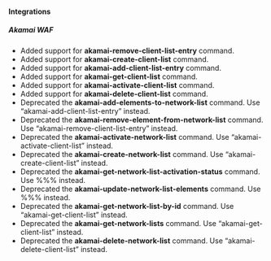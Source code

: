 
#### Integrations

##### Akamai WAF

- Added support for **akamai-remove-client-list-entry** command.
- Added support for **akamai-create-client-list** command.
- Added support for **akamai-add-client-list-entry** command.
- Added support for **akamai-get-client-list** command.
- Added support for **akamai-activate-client-list** command.
- Added support for **akamai-delete-client-list** command.
- Deprecated the **akamai-add-elements-to-network-list** command. Use “akamai-add-client-list-entry” instead.
- Deprecated the **akamai-remove-element-from-network-list** command. Use “akamai-remove-client-list-entry” instead.
- Deprecated the **akamai-activate-network-list** command. Use “akamai-activate-client-list” instead.
- Deprecated the **akamai-create-network-list** command. Use “akamai-create-client-list” instead.
- Deprecated the **akamai-get-network-list-activation-status** command. Use %%% instead.
- Deprecated the **akamai-update-network-list-elements** command. Use %%% instead.
- Deprecated the **akamai-get-network-list-by-id** command. Use “akamai-get-client-list” instead.
- Deprecated the **akamai-get-network-lists** command. Use “akamai-get-client-list” instead.
- Deprecated the **akamai-delete-network-list** command. Use “akamai-delete-client-list” instead.
